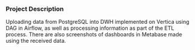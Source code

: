 ### Project Description
Uploading data from PostgreSQL into DWH implemented on Vertica using DAG in Airflow, as well as processing information as part of the ETL process.
There are also screenshots of dashboards in Metabase made using the received data.